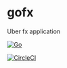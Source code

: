 # gofx
Uber fx application

[![Go](https://github.com/VigneshPeriasami/gofx/actions/workflows/go.yml/badge.svg)](https://github.com/VigneshPeriasami/gofx/actions/workflows/go.yml)

[![CircleCI](https://dl.circleci.com/status-badge/img/gh/VigneshPeriasami/gofx/tree/main.svg?style=svg)](https://dl.circleci.com/status-badge/redirect/gh/VigneshPeriasami/gofx/tree/main)
